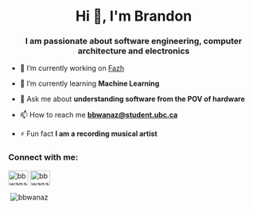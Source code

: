 <h1 align="center">Hi 👋, I'm Brandon</h1>
<h3 align="center">I am passionate about software engineering, computer architecture and electronics</h3>

- 🔭 I’m currently working on [Fazh](https://github.com/BBwanaz/fundo)

- 🌱 I’m currently learning **Machine Learning**

- 💬 Ask me about **understanding software from the POV of hardware**

- 📫 How to reach me **bbwanaz@student.ubc.ca**

- ⚡ Fun fact **I am a recording musical artist**

<h3 align="left">Connect with me:</h3>
<p align="left">
<a href="https://linkedin.com/in/bbwanaz" target="blank"><img align="center" src="https://cdn.jsdelivr.net/npm/simple-icons@3.0.1/icons/linkedin.svg" alt="bbwanaz" height="30" width="40" /></a>
<a href="https://instagram.com/bbwanaz" target="blank"><img align="center" src="https://cdn.jsdelivr.net/npm/simple-icons@3.0.1/icons/instagram.svg" alt="bbwanaz" height="30" width="40" /></a>
</p>
<p>&nbsp;<img align="center" src="https://github-readme-stats.vercel.app/api?username=bbwanaz&show_icons=true&locale=en" alt="bbwanaz" /></p>
 
